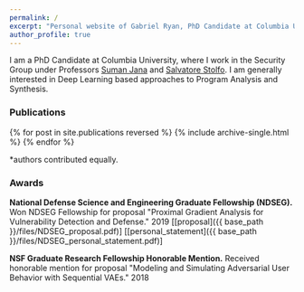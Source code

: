 ```yaml
---
permalink: /
excerpt: "Personal website of Gabriel Ryan, PhD Candidate at Columbia University studying applications of Deep Learning to Cybersecurity."
author_profile: true
---
```


I am a PhD Candidate at Columbia University, where I work in the Security Group under Professors [Suman Jana](http://www.cs.columbia.edu/~suman/) and [Salvatore Stolfo](https://salvatorestolfo.com/). I am generally interested in Deep Learning based approaches to Program Analysis and Synthesis.

### Publications

{% for post in site.publications reversed %}
  {% include archive-single.html %}
{% endfor %}

*authors contributed equally.

### Awards
<b>National Defense Science and Engineering Graduate Fellowship (NDSEG).</b> Won NDSEG Fellowship for proposal "Proximal Gradient Analysis for Vulnerability Detection and Defense." 2019 [[proposal]({{ base_path }}/files/NDSEG_proposal.pdf)] [[personal_statement]({{ base_path }}/files/NDSEG_personal_statement.pdf)]

<b>NSF Graduate Research Fellowship Honorable Mention.</b> Received honorable mention for proposal "Modeling and Simulating Adversarial User Behavior with Sequential VAEs." 2018
